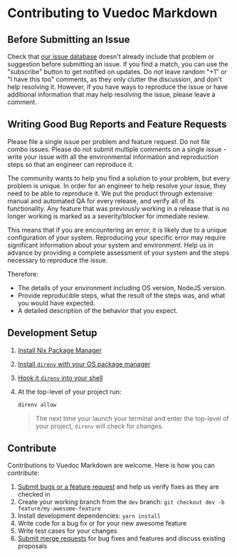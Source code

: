 # Contributing to Vuedoc Markdown

## Before Submitting an Issue

Check that [our issue database](https://gitlab.com/vuedoc/md/issues)
doesn't already include that problem or suggestion before submitting an issue.
If you find a match, you can use the "subscribe" button to get notified on
updates. Do *not* leave random "+1" or "I have this too" comments, as they
only clutter the discussion, and don't help resolving it. However, if you
have ways to reproduce the issue or have additional information that may help
resolving the issue, please leave a comment.

## Writing Good Bug Reports and Feature Requests

Please file a single issue per problem and feature request. Do not file combo 
issues. Please do not submit multiple comments on a single issue - write your 
issue with all the environmental information and reproduction steps so that an 
engineer can reproduce it.

The community wants to help you find a solution to your problem, but every 
problem is unique. In order for an engineer to help resolve your issue, they 
need to be able to reproduce it. We put the product through extensive manual 
and automated QA for every release, and verify all of its functionality. Any 
feature that was previously working in a release that is no longer working is 
marked as a severity/blocker for immediate review.

This means that if you are encountering an error, it is likely due to a unique 
configuration of your system. Reproducing your specific error may require 
significant information about your system and environment. Help us in advance 
by providing a complete assessment of your system and the steps necessary to 
reproduce the issue.

Therefore:

* The details of your environment including OS version, NodeJS version.
* Provide reproducible steps, what the result of the steps was, and what you 
  would have expected.
* A detailed description of the behavior that you expect.

## Development Setup

1. [Install Nix Package Manager](https://nixos.org/manual/nix/stable/installation/installing-binary.html)

2. [Install `direnv` with your OS package manager](https://direnv.net/docs/installation.html#from-system-packages)

3. [Hook it `direnv` into your shell](https://direnv.net/docs/hook.html)

4. At the top-level of your project run:

   ```sh
   direnv allow
   ```

   > The next time your launch your terminal and enter the top-level of your
   > project, `direnv` will check for changes.

## Contribute

Contributions to Vuedoc Markdown are welcome. Here is how you can contribute:

1. [Submit bugs or a feature request](https://gitlab.com/vuedoc/md/issues) and
   help us verify fixes as they are checked in
2. Create your working branch from the `dev` branch: `git checkout dev -b feature/my-awesome-feature`
3. Install development dependencies: `yarn install`
4. Write code for a bug fix or for your new awesome feature
5. Write test cases for your changes
6. [Submit merge requests](https://gitlab.com/vuedoc/md/merge_requests) for bug
   fixes and features and discuss existing proposals
